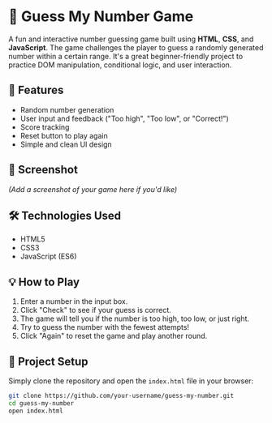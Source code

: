 # 🎯 Guess My Number Game

A fun and interactive number guessing game built using **HTML**, **CSS**, and **JavaScript**. The game challenges the player to guess a randomly generated number within a certain range. It's a great beginner-friendly project to practice DOM manipulation, conditional logic, and user interaction.

## 🚀 Features

- Random number generation
- User input and feedback ("Too high", "Too low", or "Correct!")
- Score tracking
- Reset button to play again
- Simple and clean UI design

## 📸 Screenshot

*(Add a screenshot of your game here if you'd like)*

## 🛠️ Technologies Used

- HTML5
- CSS3
- JavaScript (ES6)

## 💡 How to Play

1. Enter a number in the input box.
2. Click "Check" to see if your guess is correct.
3. The game will tell you if the number is too high, too low, or just right.
4. Try to guess the number with the fewest attempts!
5. Click "Again" to reset the game and play another round.

## 📂 Project Setup

Simply clone the repository and open the `index.html` file in your browser:

```bash
git clone https://github.com/your-username/guess-my-number.git
cd guess-my-number
open index.html
